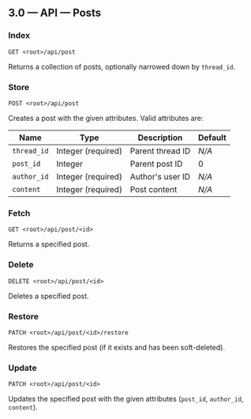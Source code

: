 ## 3.0 — API — Posts

### Index

```
GET <root>/api/post
```

Returns a collection of posts, optionally narrowed down by `thread_id`.

### Store

```
POST <root>/api/post
```

Creates a post with the given attributes. Valid attributes are:

| Name             | Type               | Description        | Default |
|------------------|--------------------|--------------------|---------|
| `thread_id`      | Integer (required) | Parent thread ID   | *N/A*   |
| `post_id`        | Integer            | Parent post ID     | 0       |
| `author_id`      | Integer (required) | Author's user ID   | *N/A*   |
| `content`        | Integer (required) | Post content       | *N/A*   |

### Fetch

```
GET <root>/api/post/<id>
```

Returns a specified post.

### Delete

```
DELETE <root>/api/post/<id>
```

Deletes a specified post.

### Restore

```
PATCH <root>/api/post/<id>/restore
```

Restores the specified post (if it exists and has been soft-deleted).

### Update

```
PATCH <root>/api/post/<id>
```

Updates the specified post with the given attributes (`post_id`, `author_id`, `content`).

